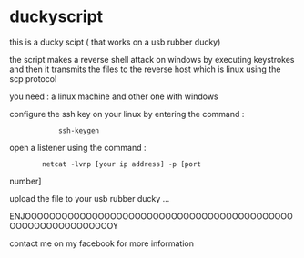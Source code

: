# duckyscript
this is a ducky scipt ( that works on a usb rubber ducky) 

the script makes a reverse shell attack  on windows by executing keystrokes and then it transmits the files to the reverse host which is linux using the scp protocol 

you need : 
a linux machine and other one with windows 

configure the ssh key on your linux by entering the command : 

                ssh-keygen  
open a listener using the command : 

            netcat -lvnp [your ip address] -p [port
number] 

             
upload the file to your usb rubber ducky ...

ENJOOOOOOOOOOOOOOOOOOOOOOOOOOOOOOOOOOOOOOOOOOOOOOOOOOOOOOOOOOOOOY       


contact me on my facebook for more information 


